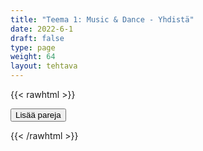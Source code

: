 ```yaml
---
title: "Teema 1: Music & Dance - Yhdistä"
date: 2022-6-1
draft: false
type: page
weight: 64
layout: tehtava
---
```

{{< rawhtml >}}
<link rel="stylesheet" type="text/css" href="/css/yhdistely.css"/>
<div id="nappulat">
<button id="lisaa">
Lisää pareja
</button>
</div>
<div id="kaikki"></div>
<div id="tehtava" class="grid grid-cols-2">
 <div><ul id="terms"> </ul></div>
 <div><ul id="defs"> </ul></div>

</div>


<script> 
 
 //Execute a JavaScript immediately after a page has been loaded
window.onload = function() {

  //Data for terms and definitions. This can be stored in a separate .js file, in a JSON file or here in the main file
   var data = {
    terms: [{
     index: 0, text: 'acoustic'
}, { index: 1, text: 'arrange'
}, { index: 2, text: 'brass band'
}, { index: 3, text: 'choir'
}, { index: 4, text: 'chord'
}, { index: 5, text: 'chorus, refrain'
}, { index: 6, text: 'compose'
}, { index: 7, text: 'concert'
}, { index: 8, text: 'conduct'
}, { index: 9, text: 'encore'
}, { index: 10, text: 'gig'
}, { index: 11, text: 'headphones'
}, { index: 12, text: 'hymn'
}, { index: 13, text: 'instrument'
}, { index: 14, text: 'key'
}, { index: 15, text: 'keyboard'
}, { index: 16, text: 'lyrics'
}, { index: 17, text: 'major'
}, { index: 18, text: 'medley'
}, { index: 19, text: 'minor'
}, { index: 20, text: 'musician'
}, { index: 21, text: 'national anthem'
}, { index: 22, text: 'note'
}, { index: 23, text: 'orchestra'
}, { index: 24, text: 'percussion'
}, { index: 25, text: 'record'
}, { index: 26, text: 'record label'
}, { index: 27, text: 'riff'
}, { index: 28, text: 'sheet music, score'
}, { index: 29, text: 'speakers'
}, { index: 30, text: 'stream'
}, { index: 31, text: 'strings'
}, { index: 32, text: 'track'
}, { index: 33, text: 'verse'
}, { index: 34, text: 'vocals'
}, { index: 35, text: 'audition'
}, { index: 36, text: 'bar, measure'
}, { index: 37, text: 'beat'
}, { index: 38, text: 'contemporary'
}, { index: 39, text: 'folk'
}, { index: 40, text: 'genre'
}, { index: 41, text: 'improvise'
}, { index: 42, text: 'interpret'
}, { index: 43, text: 'perform'
}, { index: 44, text: 'rhythm'
}, { index: 45, text: 'tempo'
}, { index: 46, text: 'ball'
}, { index: 47, text: 'ballet'
}, { index: 48, text: 'ballroom dance, partner dance'
}, { index: 49, text: 'choreography, piece, routine'
}, { index: 50, text: 'footwork'
}, { index: 51, text: 'move(ment)'
}, { index: 52, text: 'pirouette'
}, { index: 53, text: 'position'
}, { index: 54, text: 'prom'
}, { index: 55, text: 'sequence'
}, { index: 56, text: 'step'
}, { index: 57, text: 'street dance'
}, { index: 58, text: 'stretching'
}, { index: 59, text: 'tap dance'
}, { index: 60, text: 'warm up'
},

    ],

  definitions: [{
     index: 0, text: 'akustinen, ilman sähköisiä vahvistimia soitettu'
}, { index: 1, text: 'sovittaa'
}, { index: 2, text: '(vaski)puhallinorkesteri'
}, { index: 3, text: 'kuoro'
}, { index: 4, text: 'sointu'
}, { index: 5, text: 'kertosäe'
}, { index: 6, text: 'säveltää'
}, { index: 7, text: 'konsertti'
}, { index: 8, text: 'johtaa orkesteria'
}, { index: 9, text: 'ylimääräinen numero itse esityksen jälkeen'
}, { index: 10, text: 'keikka'
}, { index: 11, text: 'kuulokkeet'
}, { index: 12, text: 'hymni, virsi'
}, { index: 13, text: 'soitin, instrumentti'
}, { index: 14, text: 'sävellaji'
}, { index: 15, text: 'kosketinsoitin, koskettimet'
}, { index: 16, text: 'sanoitukset, lyriikat'
}, { index: 17, text: 'duuri'
}, { index: 18, text: 'potpuri, sikermä'
}, { index: 19, text: 'molli'
}, { index: 20, text: 'muusikko'
}, { index: 21, text: 'kansallislaulu'
}, { index: 22, text: 'nuotti, sävel'
}, { index: 23, text: 'orkesteri'
}, { index: 24, text: 'lyömäsoittimet'
}, { index: 25, text: '(ääni)levy, äänittää, levyttää'
}, { index: 26, text: 'levy-yhtiö'
}, { index: 27, text: 'riffi, lyhyt toistuva sävelkulku'
}, { index: 28, text: 'nuotit, partituuri'
}, { index: 29, text: 'kaiuttimet'
}, { index: 30, text: 'kuunnella suoratoistona'
}, { index: 31, text: 'jousisoittimet'
}, { index: 32, text: '(ääni)raita, kappale'
}, { index: 33, text: 'säkeistö'
}, { index: 34, text: 'laulu(osuudet)'
}, { index: 35, text: 'koe-esiintyä, koe-esiintyminen'
}, { index: 36, text: 'tahti'
}, { index: 37, text: 'isku'
}, { index: 38, text: 'nykymusiikki, -tanssi'
}, { index: 39, text: 'kansanmusiikki, -tanssi'
}, { index: 40, text: 'tyylilaji, genre'
}, { index: 41, text: 'improvisoida'
}, { index: 42, text: 'tulkita'
}, { index: 43, text: 'esiintyä'
}, { index: 44, text: 'rytmi'
}, { index: 45, text: 'tempo, nopeus'
}, { index: 46, text: 'tanssiaiset'
}, { index: 47, text: 'baletti'
}, { index: 48, text: 'paritanssi'
}, { index: 49, text: 'koreografia'
}, { index: 50, text: 'jalkatyöskentely, -tekniikka'
}, { index: 51, text: 'liike'
}, { index: 52, text: 'piruetti'
}, { index: 53, text: 'asento'
}, { index: 54, text: 'koulutanssiaiset'
}, { index: 55, text: 'sarja'
}, { index: 56, text: 'askel'
}, { index: 57, text: 'katutanssi'
}, { index: 58, text: 'venyttely'
}, { index: 59, text: 'steppi'
}, { index: 60, text: 'lämmitellä'

},

    ],
    //this creates matches for indexes. This is a sort of an Answer Sheet
    pairs: {
      0: 0,
      1: 1,
      2: 2,
      3: 3,
      4: 4,
      5: 5,
      6: 6,
      7: 7,
      8: 8,
      9: 9,
      10: 10,
      11: 11,
      12: 12,
      13: 13,
      14: 14,
      15: 15,
      16: 16,
      17: 17,
      18: 18,
      19: 19,
      20: 20,
      21: 21,
      22: 22,
      23: 23,
      24: 24,
      25: 25,
      26: 26,
      27: 27,
      28: 28,
      29: 29,
      30: 30,
      31: 31,
      32: 32,
      33: 33,
      34: 34,
      35: 35,
      36: 36,
      37: 37,
      38: 38,
      39: 39,
      40: 40,
      41: 41,
      42: 42,
      43: 43,
      44: 44,
      45: 45,
      46: 46,
      47: 47,
      48: 48,
      49: 49,
      50: 50,
      51: 51,
      52: 52,
      53: 53,
      54: 54,
      55: 55,
      56: 56,
      57: 57,
      58: 58,
      59: 59,
      60: 60,
    }
  };
    
for (var a=[],i=0;i<61;++i) a[i]=i;

function shufflee(array) {
  var tmp, current, top = array.length;
  if(top) while(--top) {
    current = Math.floor(Math.random() * (top + 1));
    tmp = array[current];
    array[current] = array[top];
    array[top] = tmp;
  }
  return array;
}

a = shufflee(a);
  

  var selectedTerm = null, //to make sure none is selected onload
    selectedDef = null,
    termsContainer = document.querySelector("#terms"), //list of terms
    defsContainer = document.querySelector("#defs"); //list of definitions

  //This function takes two arguments, that is one term and one def to compare if they match. It returns True or False after compairing values of the "pairs" object property.     
  function isMatch(termIndex, defIndex) {
    return data.pairs[termIndex] === defIndex;
  }

  //This function adds HTML elements and content to the specified container (UL).
  function createListHTML(list, container) {
    container.innerHTML = ""; //first, clean up any existing LI elements
    for (var i = 0; i < 61; i++) {
      container.innerHTML = container.innerHTML + "<li data-index='" + list[i]["index"] + "'>" + "<span>" + list[i]["text"] + "</span>" + "</li>";

    }
  }

function addCSS(css){
  var elem=document.createElement('style');
  if(elem.styleSheet && !elem.sheet)elem.styleSheet.cssText=css;
  else elem.appendChild(document.createTextNode(css));
  document.getElementsByTagName('head')[0].appendChild(elem); 
}

  createListHTML(data.terms, termsContainer);
  createListHTML(data.definitions, defsContainer);

  //listen for a "click" event on a list of Terms and store the clicked object in the target object
  termsContainer.addEventListener("click", function(e) {
    var target = e.target.parentNode;
    if (target.className === "score")
      return;
    var termIndex = Number(target.getAttribute("data-index"));
    //the condition is that only one LI can be selected
    if (selectedTerm !== null && selectedTerm !== termIndex) {
      termsContainer.querySelector("li[data-index='" + selectedTerm + "']").removeAttribute("data-selected");
    }

    //deletion of the decoration
    if (target.hasAttribute("data-selected")) {
      target.removeAttribute("data-selected");
      selectedTerm = null;
    }
    //selecting on click	
    else {
      target.setAttribute("data-selected", true);
      selectedTerm = termIndex;
    }

    if (selectedTerm !== null && selectedDef !== null) {
      var term = document.querySelector("#terms [data-index='" + selectedTerm + "']");
      var def = document.querySelector("#defs [data-index='" + selectedDef + "']");
      if (isMatch(selectedTerm, selectedDef)) {
				term.className = "score";
        def.className = "score";
  			numero++;
   			term.style.order = (numero);
   			def.style.order = (numero);
            }
      selectedTerm = null;
      selectedDef = null;
      term.removeAttribute("data-selected");
      def.removeAttribute("data-selected");
			    }
  })

  defsContainer.addEventListener("click", function(e) {
    var target = e.target.parentNode;
    if (target.className === "score")
      return;
    var defIndex = Number(target.getAttribute("data-index"));
    var defText = Number(target.getAttribute("data-index"))

    if (selectedDef !== null && selectedDef !== defIndex) {
      defsContainer.querySelector("li[data-index='" + selectedDef + "']").removeAttribute("data-selected");
    }

    if (target.hasAttribute("data-selected"))
      target.removeAttribute("data-selected");
    else
      target.setAttribute("data-selected", true);
    selectedDef = Number(target.getAttribute("data-index"));
    if (selectedTerm !== null && selectedDef !== null) {
      //var term = document.querySelector("#terms [data-index='"+selectedTerm+"']");
      var term = termsContainer.querySelector("[data-index='" + selectedTerm + "']");
      //var def = document.querySelector("#defs [data-index='"+selectedDef+"']");
      var def = defsContainer.querySelector("[data-index='" + selectedDef + "']");
      if (isMatch(selectedTerm, selectedDef)) {
				term.className = "score";
        def.className = "score";
  			numero++;
   			term.style.order = (numero);
   			def.style.order = (numero);
       }
      
      selectedTerm = null; //poista napautusten valinta
      selectedDef = null; //poista napautusten valinta
      term.removeAttribute("data-selected");
      def.removeAttribute("data-selected");
    }
  })

  function shuffle() {
    randomSort(data.terms)
    randomSort(data.definitions)
    createListHTML(data.terms, termsContainer)
    createListHTML(data.definitions, defsContainer)
    addCSS("div#tehtava li[data-index]{display: none;}")
    addCSS("div#tehtava li[data-index='" + a[0] + "']{display: flex;}")
		addCSS("div#tehtava li[data-index='" + a[1] + "']{display: flex;}")
    addCSS("div#tehtava li[data-index='" + a[2] + "']{display: flex;}")
    addCSS("div#tehtava li[data-index='" + a[3] + "']{display: flex;}")
    addCSS("div#tehtava li[data-index='" + a[4] + "']{display: flex;}")
    addCSS("div#tehtava li[data-index='" + a[5] + "']{display: flex;}")
  }
  
  
  
  function randomSort(array) {
    var currentIndex = array.length,
      temporaryValue, randomIndex;

    // While there remain elements to shuffle...

    while (currentIndex !== 0) {

      // Pick a remaining element...
      randomIndex = Math.floor(Math.random() * currentIndex);
      currentIndex -= 1;

      // And swap it with the current element. SWAP
      temporaryValue = array[currentIndex];
      array[currentIndex] = array[randomIndex];
      array[randomIndex] = temporaryValue;
    }

    return array;
  }

  shuffle(); 
  
document.getElementById("lisaa").addEventListener("click", function() {
        h++;
        addCSS("div#tehtava li[data-index='" + a[h] + "']{display: flex;}")
				h++;
        addCSS("div#tehtava li[data-index='" + a[h] + "']{display: flex;}")
				h++;
        addCSS("div#tehtava li[data-index='" + a[h] + "']{display: flex;}")
				h++;
        addCSS("div#tehtava li[data-index='" + a[h] + "']{display: flex;}")
				h++;
        addCSS("div#tehtava li[data-index='" + a[h] + "']{display: flex;}")
				h++;
        addCSS("div#tehtava li[data-index='" + a[h] + "']{display: flex;}")
if(h>66){$("#kaikki").html("Kaikki lisätty jo!"); }      })
  }

var numero = 0;
var h = 6;
</script>
{{< /rawhtml >}}